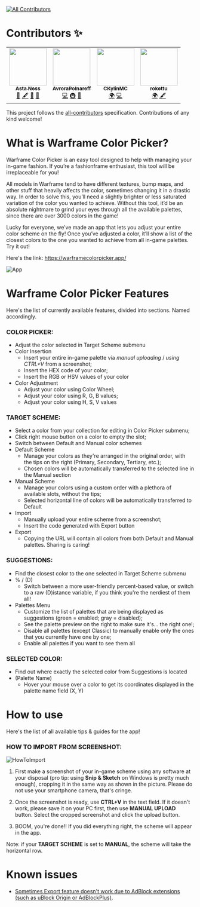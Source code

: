 <!-- ALL-CONTRIBUTORS-BADGE:START - Do not remove or modify this section -->
[![All Contributors](https://img.shields.io/badge/all_contributors-4-orange.svg?style=flat-square)](#contributors-)
<!-- ALL-CONTRIBUTORS-BADGE:END -->

# Contributors ✨

<!-- ALL-CONTRIBUTORS-LIST:START - Do not remove or modify this section -->
<!-- prettier-ignore-start -->
<!-- markdownlint-disable -->
<table>
  <tr>
    <td align="center"><a href="https://github.com/Morisabeau"><img src="https://avatars.githubusercontent.com/u/74872505?v=4?s=100" width="100px;" alt=""/><br /><sub><b>Asta Ness</b></sub></a><br /><a href="#design-Morisabeau" title="Design">🎨</a> <a href="#content-Morisabeau" title="Content">🖋</a> <a href="#question-Morisabeau" title="Answering Questions">💬</a> <a href="#ideas-Morisabeau" title="Ideas, Planning, & Feedback">🤔</a></td>
    <td align="center"><a href="https://github.com/AvroraPolnareff"><img src="https://avatars.githubusercontent.com/u/46288303?v=4?s=100" width="100px;" alt=""/><br /><sub><b>AvroraPolnareff</b></sub></a><br /><a href="https://github.com/Avrora Polnareff/Warframe Color Picker/commits?author=AvroraPolnareff" title="Code">💻</a> <a href="#infra-AvroraPolnareff" title="Infrastructure (Hosting, Build-Tools, etc)">🚇</a> <a href="#ideas-AvroraPolnareff" title="Ideas, Planning, & Feedback">🤔</a></td>
    <td align="center"><a href="https://www.ckylin.site/"><img src="https://avatars.githubusercontent.com/u/11648014?v=4?s=100" width="100px;" alt=""/><br /><sub><b>CKylinMC</b></sub></a><br /><a href="#translation-CKylinMC" title="Translation">🌍</a> <a href="https://github.com/Avrora Polnareff/Warframe Color Picker/commits?author=CKylinMC" title="Code">💻</a></td>
    <td align="center"><a href="https://github.com/rokettu"><img src="https://avatars.githubusercontent.com/u/84252990?v=4?s=100" width="100px;" alt=""/><br /><sub><b>rokettu</b></sub></a><br /><a href="#translation-rokettu" title="Translation">🌍</a> <a href="#content-rokettu" title="Content">🖋</a></td>
  </tr>
</table>

<!-- markdownlint-restore -->
<!-- prettier-ignore-end -->

<!-- ALL-CONTRIBUTORS-LIST:END -->

This project follows the [all-contributors](https://github.com/all-contributors/all-contributors) specification. Contributions of any kind welcome!

# What is Warframe Color Picker?

Warframe Color Picker is an easy tool designed to help with managing your in-game fashion. If you’re a fashionframe enthusiast, this tool will be irreplaceable for you!

All models in Warframe tend to have different textures, bump maps, and other stuff that heavily affects the color, sometimes changing it in a drastic way. In order to solve this, you’ll need a slightly brighter or less saturated variation of the color you wanted to achieve. Without this tool, it’d be an absolute nightmare to grind your eyes through all the available palettes, since there are over 3000 colors in the game!

Lucky for everyone, we’ve made an app that lets you adjust your entire color scheme on the fly! Once you’ve adjusted a color, it’ll show a list of the closest colors to the one you wanted to achieve from all in-game palettes. Try it out!

Here's the link: https://warframecolorpicker.app/

![App](https://cdn.discordapp.com/attachments/752169119331385444/892765258681315378/unknown.png)

# Warframe Color Picker Features
Here's the list of currently available features, divided into sections. Named accordingly.

### **COLOR PICKER**:

* Adjust the color selected in Target Scheme submenu
* Color Insertion
  * Insert your entire in-game palette via *manual uploading* / *using CTRL+V* from a screenshot;
  * Insert the HEX code of your color;
  * Insert the RGB or HSV values of your color
* Color Adjustment
  * Adjust your color using Color Wheel;
  * Adjust your color using R, G, B values;
  * Adjust your color using H, S, V values

### **TARGET SCHEME**:

* Select a color from your collection for editing in Color Picker submenu;
* Click right mouse button on a color to empty the slot;
* Switch between Default and Manual color schemes
* Default Scheme
  * Manage your colors as they're arranged in the original order, with the tips on the right (Primary, Secondary, Tertiary, etc.);
  * Chosen colors will be automatically transferred to the selected line in the Manual section
* Manual Scheme
  * Manage your colors using a custom order with a plethora of available slots, without the tips;
  * Selected horizontal line of colors will be automatically transferred to Default
* Import
  * Manually upload your entire scheme from a screenshot;
  * Insert the code generated with Export button
* Export
  * Copying the URL will contain all colors from both Default and Manual palettes. Sharing is caring!
  
### **SUGGESTIONS**:

* Find the closest color to the one selected in Target Scheme submenu
* % / (D)
  * Switch between a more user-friendly percent-based value, or switch to a raw (D)istance variable, if you think you're the nerdiest of them all! 
* Palettes Menu
  * Customize the list of palettes that are being displayed as suggestions (green = enabled; gray = disabled);
  * See the palette preview on the right to make sure it's... the right one!;
  * Disable all palettes (except Classic) to manually enable only the ones that you currently have one by one;
  * Enable all palettes if you want to see them all

### **SELECTED COLOR**:

* Find out where exactly the selected color from Suggestions is located
* (Palette Name)
  * Hover your mouse over a color to get its coordinates displayed in the palette name field (X, Y)

# **How to use**
Here's the list of all available tips & guides for the app!

### HOW TO IMPORT FROM SCREENSHOT:

![HowToImport](https://cdn.discordapp.com/attachments/752169119331385444/892780487532232824/HowToImport2.jpg)

1. First make a screenshot of your in-game scheme using any software at your disposal (pro tip: using **Snip & Sketch** on Windows is pretty much enough), cropping it in the same way as shown in the picture. Please do not use your smartphone camera, that's cringe.

2. Once the screenshot is ready, use **CTRL+V** in the text field. If it doesn't work, please save it on your PC first, then use **MANUAL UPLOAD** button. Select the cropped screenshot and click the upload button.

3. BOOM, you're done!! If you did everything right, the scheme will appear in the app. 
 
Note: if your **TARGET SCHEME** is set to **MANUAL**, the scheme will take the horizontal row.

# Known issues

* [Sometimes Export feature doesn't work due to AdBlock extensions (such as uBlock Origin or AdBlockPlus)](https://github.com/AvroraPolnareff/warframe-color-picker/issues/15).

